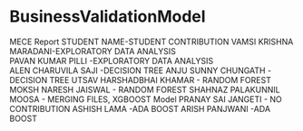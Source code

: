 # BusinessValidationModel
MECE Report
STUDENT NAME-STUDENT CONTRIBUTION 
VAMSI KRISHNA MARADANI-EXPLORATORY DATA ANALYSIS  
PAVAN KUMAR PILLI -EXPLORATORY DATA ANALYSIS  
ALEN CHARUVILA SAJI -DECISION TREE
ANJU SUNNY CHUNGATH -DECISION TREE
UTSAV HARSHADBHAI KHAMAR - RANDOM FOREST
MOKSH NARESH JAISWAL - RANDOM FOREST
SHAHNAZ PALAKUNNIL MOOSA - MERGING FILES, XGBOOST Model
PRANAY SAI JANGETI - NO CONTRIBUTION
ASHISH LAMA -ADA BOOST
ARISH PANJWANI -ADA BOOST

